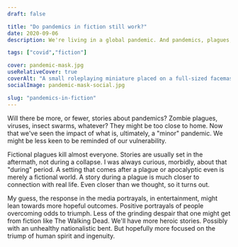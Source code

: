 ```yaml
---
draft: false

title: "Do pandemics in fiction still work?"
date: 2020-09-06
description: We're living in a global pandemic. And pandemics, plagues, and apocalypses have always been part of our fiction. Entertainment might need to change the way it portrays those events, to adjust to our new sense of vulnerability.

tags: ["covid","fiction"]

cover: pandemic-mask.jpg
useRelativeCover: true
coverAlt: "A small roleplaying miniature placed on a full-sized facemask"
socialImage: pandemic-mask-social.jpg

slug: "pandemics-in-fiction"
---
```


Will there be more, or fewer, stories about pandemics? Zombie plagues, viruses, insect swarms, whatever? They might be too close to home. Now that we've seen the impact of what is, ultimately, a "minor" pandemic. We might be less keen to be reminded of our vulnerability.

Fictional plagues kill almost everyone. Stories are usually set in the aftermath, not during a collapse. I was always curious, morbidly, about that "during" period. A setting that comes after a plague or apocalyptic even is merely a fictional world. A story during a plague is much closer to connection with real life. Even closer than we thought, so it turns out.

My guess, the response in the media portrayals, in entertainment, might lean towards more hopeful outcomes. Positive portrayals of people overcoming odds to triumph. Less of the grinding despair that one might get from fiction like The Walking Dead. We'll have more heroic stories. Possibly with an unhealthy nationalistic bent. But hopefully more focused on the triump of human spirit and ingenuity.